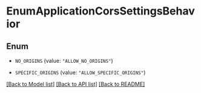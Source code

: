 # EnumApplicationCorsSettingsBehavior

## Enum


* `NO_ORIGINS` (value: `"ALLOW_NO_ORIGINS"`)

* `SPECIFIC_ORIGINS` (value: `"ALLOW_SPECIFIC_ORIGINS"`)


[[Back to Model list]](../README.md#documentation-for-models) [[Back to API list]](../README.md#documentation-for-api-endpoints) [[Back to README]](../README.md)


